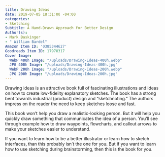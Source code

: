 ```yaml
---
title: Drawing Ideas
date: 2019-07-05 18:31:00 -04:00
categories:
- Sketching
Subtitle: A Hand-Drawn Approach for Better Design
Author(s):
- Mark Baskinger
- " William Bardel"
Amazon Item ID: '0385344627'
Goodreads Item ID: 17978317
Cover Image:
  WebP 400h Image: "/uploads/Drawing-Ideas-400h.webp"
  JPG 400h Image: "/uploads/Drawing-Ideas-400h.jpg"
  WebP 200h Image: "/uploads/Drawing-Ideas-200h.webp"
  JPG 200h Image: "/uploads/Drawing-Ideas-200h.jpg"
---
```


Drawing ideas is an attractive book full of fascinating illustrations and ideas on how to create low-fidelity explanatory sketches. The book has a strong bent towards industrial (product) design and “sketchnoting.” The authors impress on the reader the need to keep sketches loose and fast.

This book won’t help you draw a realistic-looking person. But it will help you quickly draw something that communicates the idea of a person. You’ll see through example how to draw waypoints, flowcharts, and callout arrows to make your sketches easier to understand.

If you want to learn how to be a better illustrator or learn how to sketch interfaces, than this probably isn’t the one for you. But if you want to learn how to use sketching during brainstorming, then this is the book for you.